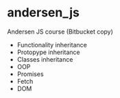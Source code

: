# andersen_js
Andersen JS course (Bitbucket copy)
- Functionality inheritance
- Protopype inheritance
- Classes inheritance
- OOP
- Promises
- Fetch
- DOM
